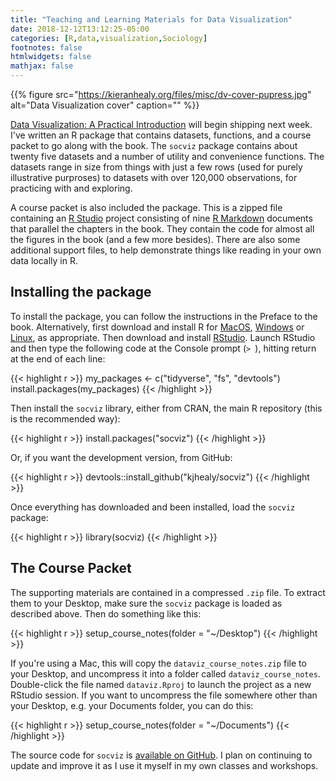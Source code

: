 ```yaml
---
title: "Teaching and Learning Materials for Data Visualization"
date: 2018-12-12T13:12:25-05:00
categories: [R,data,visualization,Sociology]
footnotes: false
htmlwidgets: false
mathjax: false
---
```



{{% figure src="https://kieranhealy.org/files/misc/dv-cover-pupress.jpg" alt="Data Visualization cover" caption="" %}}

[Data Visualization: A Practical Introduction](https://www.amazon.com/Data-Visualization-Introduction-Kieran-Healy/dp/0691181624) will begin shipping next week. I've written an R package that contains datasets, functions, and a course packet to go along with the book. The `socviz` package contains about twenty five datasets and a number of utility and convenience functions. The datasets range in size from things with just a few rows (used for purely illustrative purproses) to datasets with over 120,000 observations, for practicing with and exploring. 

A course packet is also included the package. This is a zipped file containing an [R Studio](http://rstudio.com) project consisting of nine [R Markdown](http://rmarkdown.rstudio.com) documents that parallel the chapters in the book. They contain the code for almost all the figures in the book (and a few more besides). There are also some additional support files, to help demonstrate things like reading in your own data locally in R.

## Installing the package

To install the package, you can follow the instructions in the Preface to the book. Alternatively, first download and install R for [MacOS](https://cran.r-project.org/bin/macosx/), [Windows](https://cran.r-project.org/bin/windows/) or [Linux](https://cran.r-project.org/bin/linux/), as appropriate. Then download and install [RStudio](http://rstudio.com/download/). Launch RStudio and then type the following code at the Console prompt (`> `), hitting return at the end of each line:

{{< highlight r >}}
my_packages <- c("tidyverse", "fs", "devtools")
install.packages(my_packages)
{{< /highlight >}}

Then install the `socviz` library, either from CRAN, the main R repository (this is the recommended way):

{{< highlight r >}}
install.packages("socviz")
{{< /highlight >}}

Or, if you want the development version, from GitHub:

{{< highlight r >}}
devtools::install_github("kjhealy/socviz")
{{< /highlight >}}

Once everything has downloaded and been installed, load the `socviz` package: 

{{< highlight r >}}
library(socviz)
{{< /highlight >}}

## The Course Packet

The supporting materials are contained in a compressed `.zip` file. To extract them to your Desktop, make sure the `socviz` package is loaded as described above. Then do something like this:

{{< highlight r >}}
setup_course_notes(folder = "~/Desktop")
{{< /highlight >}}

If you're using a Mac, this will copy the `dataviz_course_notes.zip` file to your Desktop, and uncompress it into a folder called `dataviz_course_notes`. Double-click the file named `dataviz.Rproj` to launch the project as a new RStudio session. If you want to uncompress the file somewhere other than your Desktop, e.g. your Documents folder, you can do this:

{{< highlight r >}}
setup_course_notes(folder = "~/Documents")
{{< /highlight >}}



The source code for `socviz` is [available on GitHub](https://github.com/kjhealy/socviz). I plan on continuing to update and improve it as I use it myself in my own classes and workshops.
